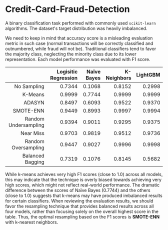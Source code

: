 # Credit-Card-Fraud-Detection
A binary classification task performed with commonly used `scikit-learn` algorithms. The dataset's target distribution was heavily imbalanced.

We need to keep in mind that accuracy score is a misleading evaluation metric in such case (normal transactions will be correctly classified and outnumbered, while fraud will not be). Traditional classifiers tend to favor the majority class, neglecting the minority class due to its lower representation. Each model performance was evaluated with F1 score.

|                      | Logisitic Regression | Naïve Bayes | K-Neighbors | LightGBM |
|---------------------:|---------------------:|------------:|------------:|---------:|
|      No Sampling     | 0.7344               | 0.1068      | 0.8152      | 0.2998   |
|        K-Means       | 0.9999               | 0.7744      | 0.9999      | 0.9999   |
|        ADASYN        | 0.8497               | 0.6093      | 0.9522      | 0.9370   |
|       SMOTE-ENN      | 0.9449               | 0.8993      | 0.9997      | 0.9994   |
| Random Undersampling | 0.9394               | 0.9011      | 0.9295      | 0.9375   |
|       Near Miss      | 0.9703               | 0.9819      | 0.9512      | 0.9736   |
|  Random Oversampling | 0.9447               | 0.9027      | 0.9996      | 0.9998   |
|   Balanced Bagging   | 0.7319               | 0.1076      | 0.8145      | 0.5682   |

While k-means achieves very high F1 scores (close to 1.0) across all models, this may indicate that the technique is overly biased towards achieving very high scores, which might not reflect real-world performance. The dramatic difference between the scores of Naïve Bayes (0.7744) and the others (close to 1.0) suggests that k-means may have produced imbalanced results for certain classifiers. When reviewing the evaluation results, we should favor the resampling technique that provides balanced results across all four models, rather than focusing solely on the overall highest score in the table. Thus, the optimal resampling based on the F1 scores is **SMOTE-ENN** with k-nearest neighbors.
